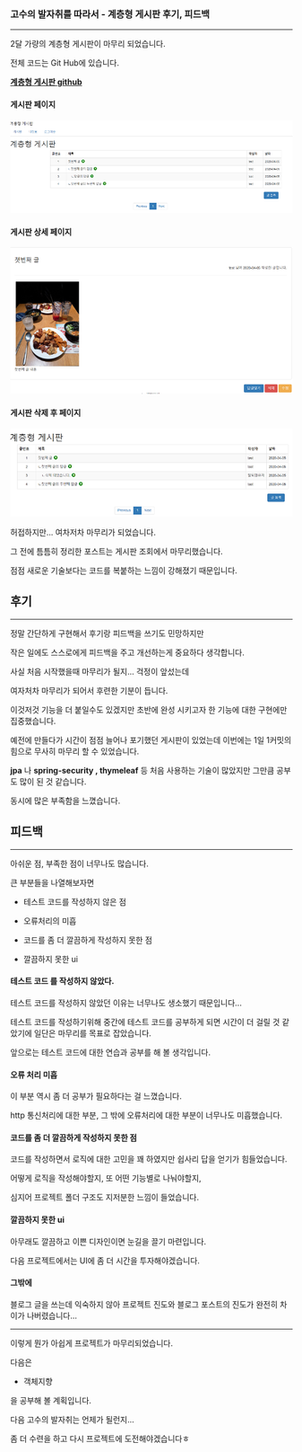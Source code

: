 ### 고수의 발자취를 따라서 - 계층형 게시판 후기, 피드백

---

2달 가량의 계층형 게시판이 마무리 되었습니다.

전체 코드는 Git Hub에 있습니다.

**[계층형 게시판 github](https://github.com/dlwnsgus777/HierarchicalBoard)**



#### 게시판 페이지

![게시판페이지](images/boardpage.png)

#### 게시판 상세 페이지

![게시판 상세 페이지](images/postdetail.png)

#### 게시판 삭제 후 페이지

![게시판 삭제 페이지](images/deletepost.png)

허접하지만... 여차저차 마무리가 되었습니다.

그 전에 틈틈히 정리한 포스트는 게시판 조회에서 마무리했습니다.

점점 새로운 기술보다는 코드를 복붙하는 느낌이 강해졌기 때문입니다.




## 후기

---

정말 간단하게 구현해서 후기랑 피드백을 쓰기도 민망하지만

작은 일에도 스스로에게 피드백을 주고 개선하는게 중요하다 생각합니다.

사실 처음 시작했을때 마무리가 될지... 걱정이 앞섰는데

여자처차 마무리가 되어서 후련한 기분이 듭니다.

이것저것 기능을 더 붙일수도 있겠지만 초반에 완성 시키고자 한 기능에 대한 구현에만 집중했습니다.

예전에 만들다가 시간이 점점 늘어나 포기했던 게시판이 있었는데 이번에는 1일 1커밋의 힘으로 무사히 마무리 할 수 있었습니다.

**jpa** 나 **spring-security , thymeleaf** 등 처음 사용하는 기술이 많았지만 그만큼 공부도 많이 된 것 같습니다.

동시에 많은 부족함을 느꼈습니다.

## 피드백

---

아쉬운 점, 부족한 점이 너무나도 많습니다.

큰 부분들을 나열해보자면 

* 테스트 코드를 작성하지 않은 점

* 오류처리의 미흡

* 코드를 좀 더 깔끔하게 작성하지 못한 점

* 깔끔하지 못한 ui


#### 테스트 코드 를 작성하지 않았다.

테스트 코드를 작성하지 않았던 이유는 너무나도 생소했기 때문입니다...

테스트 코드를 작성하기위해 중간에 테스트 코드를 공부하게 되면 시간이 더 걸릴 것 같았기에 일단은 마무리를 목표로 잡았습니다.

앞으로는 테스트 코드에 대한 연습과 공부를 해 볼 생각입니다.

#### 오류 처리 미흡

이 부분 역시 좀 더 공부가 필요하다는 걸 느꼈습니다.

http 통신처리에 대한 부분, 그 밖에 오류처리에 대한 부분이 너무나도 미흡했습니다.

#### 코드를 좀 더 깔끔하게 작성하지 못한 점 

코드를 작성하면서 로직에 대한 고민을 꽤 하였지만 쉽사리 답을 얻기가 힘들었습니다.

어떻게 로직을 작성해야할지, 또 어떤 기능별로 나눠야할지,

심지어 프로젝트 폴더 구조도 지저분한 느낌이 들었습니다.

#### 깔끔하지 못한 ui

아무래도 깔끔하고 이쁜 디자인이면 눈길을 끌기 마련입니다.

다음 프로젝트에서는 UI에 좀 더 시간을 투자해야겠습니다.

#### 그밖에 

블로그 글을 쓰는데 익숙하지 않아 프로젝트 진도와 블로그 포스트의 진도가 완전히 차이가 나버렸습니다... 

---

이렇게 뭔가 아쉽게 프로젝트가 마무리되었습니다.

다음은 

* 객체지향 

을 공부해 볼 계획입니다.

다음 고수의 발자취는 언제가 될런지...

좀 더 수련을 하고 다시 프로젝트에 도전해야겠습니다ㅎ





